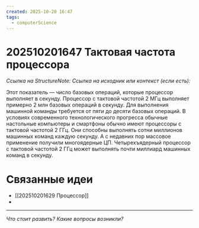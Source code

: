 ```yaml
---
created: 2025-10-20 16:47
tags:
  - computerScience
---
```

# 202510201647 Тактовая частота процессора

*Ссылка на StructureNote:*
*Ссылка на исходник или контекст (если есть):* 

Этот показатель — число базовых операций, которые процессор выполняет в секунду. Процессор с тактовой частотой 2 МГц выполняет примерно 2 млн базовых операций в секунду. Для выполнения машинной команды требуется от пяти до десяти базовых операций. В условиях современного технологического прогресса обычные настольные компьютеры и смартфоны обычно имеют процессоры с тактовой частотой 2 ГГц. Они способны выполнять сотни миллионов машинных команд каждую секунду. А с недавних пор массовое применение получили многоядерные ЦП. Четырехъядерный процессор с тактовой частотой 2 ГГц может выполнять почти миллиард машинных команд в секунду. 

# Связанные идеи

- [[202510201629 Процессор]]
- 
---

*Что стоит развить? Какие вопросы возникли?*
